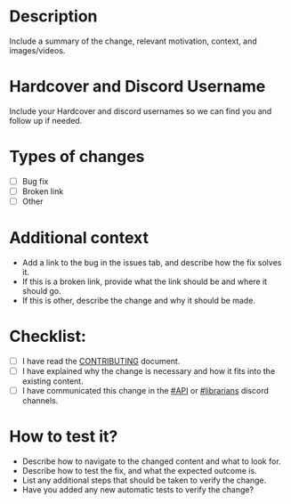 # Description
Include a summary of the change, relevant motivation, context, and images/videos.

# Hardcover and Discord Username
Include your Hardcover and discord usernames so we can find you and follow up if needed.

# Types of changes
- [ ] Bug fix
- [ ] Broken link
- [ ] Other

# Additional context
- Add a link to the bug in the issues tab, and describe how the fix solves it.
- If this is a broken link, provide what the link should be and where it should go.
- If this is other, describe the change and why it should be made.

# Checklist:
- [ ] I have read the [CONTRIBUTING](/CONTRIBUTING.md) document.
- [ ] I have explained why the change is necessary and how it fits into the existing content.
- [ ] I have communicated this change in the [#API](https://discord.com/channels/835558721115389962/1278040045324075050) or [#librarians](https://discord.com/channels/835558721115389962/1105918193022812282) discord channels.

# How to test it?
- Describe how to navigate to the changed content and what to look for.
- Describe how to test the fix, and what the expected outcome is.
- List any additional steps that should be taken to verify the change.
- Have you added any new automatic tests to verify the change?